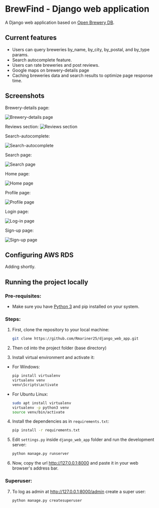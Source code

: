 # BrewFind - Django web application 

A Django web application based on [Open Brewery DB](https://openbrewerydb.org/). 

## Current features

* Users can query breweries by_name, by_city, by_postal, and by_type params.
* Search autocomplete feature.
* Users can rate breweries and post reviews.
* Google maps on brewery-details page
* Caching breweries data and search results to optimize page response time.


## Screenshots

Brewery-details page:

![Brewery-details page](https://github.com/Rmariner25/moengage_brewery/blob/main/Screenshots/details_page.jpg)
<br>

Reviews section:
![Reviews section](https://github.com/Rmariner25/moengage_brewery/blob/main/Screenshots/reviews_section.jpg)
<br>

Search-autocomplete:

![Search-autocomplete](https://github.com/Rmariner25/moengage_brewery/blob/main/Screenshots/search_autocomplete.jpg)
<br>

Search page:

![Search page](https://github.com/Rmariner25/moengage_brewery/blob/main/Screenshots/search_page.jpg) 
<br>

Home page:

![Home page](https://github.com/Rmariner25/moengage_brewery/blob/main/Screenshots/home_page.jpg) 
<br>

Profile page:

![Profile page](https://github.com/Rmariner25/moengage_brewery/blob/main/Screenshots/profile_page.jpg)
<br>

Login page:

![Log-in page](https://github.com/Rmariner25/moengage_brewery/blob/main/Screenshots/login_page.jpg)
<br>

Sign-up page:

![Sign-up page](https://github.com/Rmariner25/moengage_brewery/blob/main/Screenshots/signup_page.jpg)
<br>
## Configuring AWS RDS 

Adding shortly.

## Running the project locally

### Pre-requisites:

* Make sure you have [Python 3](https://www.python.org/downloads/) and pip installed on your system.

### Steps:

1. First, clone the repository to your local machine: 
  
   ```bash
   git clone https://github.com/Rmariner25/django_web_app.git
   ```
  
2. Then cd into the project folder (base directory)

3. Install virtual environment and activate it:
* For Windows:
   ```bash
   pip install virtualenv
   virtualenv venv
   venv\Scripts\activate
   ```
* For Ubuntu Linux:
   ```bash
   sudo apt install virtualenv
   virtualenv -p python3 venv
   source venv/bin/activate
   ```
  
4. Install the dependencies as in `requirements.txt`:
  
   ```bash
   pip install -r requirements.txt
   ```
  
5. Edit `settings.py` inside `django_web_app` folder and run the development server:

   ```bash
   python manage.py runserver
   ```

6. Now, copy the url http://127.0.0.1:8000 and paste it in your web browser's address bar. 

### Superuser:

7. To log as admin at http://127.0.0.1:8000/admin create a super user:

   ```bash
   python manage.py createsuperuser
   ```
